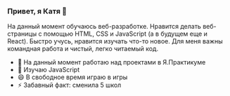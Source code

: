 ### Привет, я Катя 👋
На данный момент обучаюсь веб-разработке. Нравится делать веб-страницы с помощью HTML, CSS и JavaScript (а в будущем еще и React). 
Быстро учусь, нравится изучать что-то новое. Для меня важны командная работа и чистый, легко читаемый код.

- 🔭 На данный момент работаю над проектами в Я.Практикуме
- 🤔 Изучаю JavaScript
- 😄 В свободное время играю в игры
- ⚡ Забавный факт: сменила 5 школ
